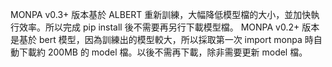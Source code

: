 MONPA v0.3+ 版本基於 ALBERT 重新訓練，大幅降低模型檔的大小，並加快執行效率。所以完成 pip install 後不需要再另行下載模型檔。
MONPA v0.2+ 版本是基於 bert 模型，因為訓練出的模型較大，所以採取第一次 import monpa 時自動下載約 200MB 的 model 檔。以後不需再下載，除非需要更新 model 檔。
